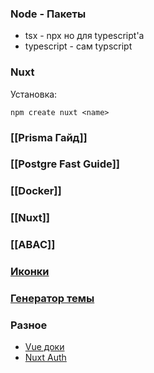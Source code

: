 ### **Node - Пакеты**
- tsx - npx но для typescript'a
- typescript - сам typscript
### **Nuxt**
Установка:
```
npm create nuxt <name>
```
### [[Prisma Гайд]]
### [[Postgre Fast Guide]]
### [[Docker]]

### [[Nuxt]]

### [[ABAC]]

### [Иконки](https://icones.js.org/collection/material-symbols)

### [Генератор темы](https://material-foundation.github.io/material-theme-builder/)

### **Разное**

- [Vue доки](https://vuejs.org/guide/introduction.html)
- [Nuxt Auth](https://auth.sidebase.io/)
